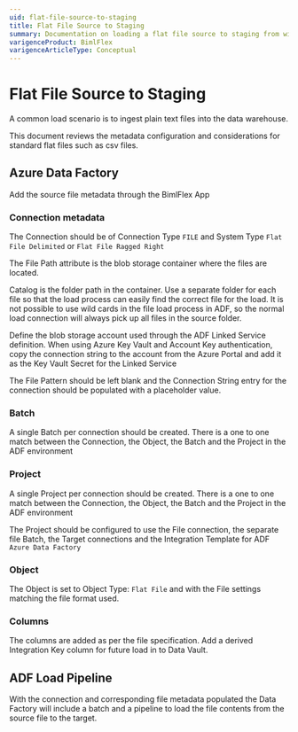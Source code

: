 ```yaml
---
uid: flat-file-source-to-staging
title: Flat File Source to Staging
summary: Documentation on loading a flat file source to staging from within BimlFlex
varigenceProduct: BimlFlex
varigenceArticleType: Conceptual
---
```

# Flat File Source to Staging

A common load scenario is to ingest plain text files into the data warehouse.

This document reviews the metadata configuration and considerations for standard flat files such as csv files. 

<!--
The different integration engines handle the file loads slightly differently so the document is separated into loading files through SQL Server Integration Services (SSIS) and Azure Data Factory (ADF)

## SQL Server Integration Services

TODO
-->

## Azure Data Factory

Add the source file metadata through the BimlFlex App

### Connection metadata

The Connection should be of Connection Type `FILE` and System Type `Flat File Delimited` or `Flat File Ragged Right`

The File Path attribute is the blob storage container where the files are located.

Catalog is the folder path in the container. Use a separate folder for each file so that the load process can easily find the correct file for the load. It is not possible to use wild cards in the file load process in ADF, so the normal load connection will always pick up all files in the source folder.

Define the blob storage account used through the ADF Linked Service definition. When using Azure Key Vault and Account Key authentication, copy the connection string to the account from the Azure Portal and add it as the Key Vault Secret for the Linked Service

The File Pattern should be left blank and the Connection String entry for the connection should be populated with a placeholder value.

### Batch

A single Batch per connection should be created. There is a one to one match between the Connection, the Object, the Batch and the Project in the ADF environment

### Project

A single Project per connection should be created. There is a one to one match between the Connection, the Object, the Batch and the Project in the ADF environment

The Project should be configured to use the File connection, the separate file Batch, the Target connections and the Integration Template for ADF `Azure Data Factory`

### Object

The Object is set to Object Type: `Flat File` and with the File settings matching the file format used.

### Columns

The columns are added as per the file specification. Add a derived Integration Key column for future load in to Data Vault.

## ADF Load Pipeline

With the connection and corresponding file metadata populated the Data Factory will include a batch and a pipeline to load the file contents from the source file to the target.
